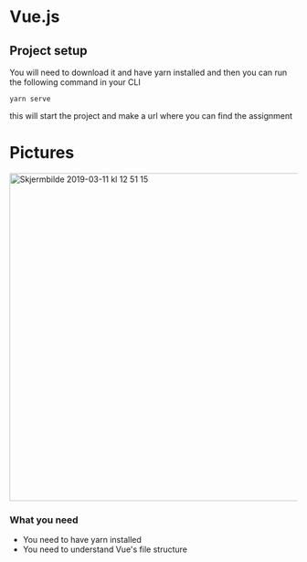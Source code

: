 # Vue.js

## Project setup

You will need to download it and have yarn installed and then you can run the following command in your CLI 
```
yarn serve
```
this will start the project and make a url where you can find the assignment

# Pictures

<img width="574" alt="Skjermbilde 2019-03-11 kl  12 51 15" src="https://user-images.githubusercontent.com/32140076/54122099-6f526080-43fc-11e9-95e2-cb76887874c4.png">




### What you need  

- You need to have yarn installed
- You need to understand Vue's file structure




